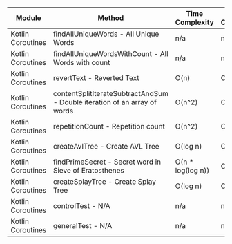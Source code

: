 | Module | Method | Time Complexity | Space Complexity | Repetitions | Measured Duration | Machine |
|---|---|---|---|---|---|---|
| Kotlin Coroutines | findAllUniqueWords - All Unique Words | n/a | n/a | 10000 | 4259 | Prototype |
| Kotlin Coroutines | findAllUniqueWordsWithCount - All Words with count | n/a | n/a | 10000 | 1553 | Prototype |
| Kotlin Coroutines | revertText - Reverted Text | O(n) | O(1) | 10000 | 691 | Prototype |
| Kotlin Coroutines | contentSplitIterateSubtractAndSum - Double iteration of an array of words | O(n^2) | O(1) | 10000 | 3557 | Prototype |
| Kotlin Coroutines | repetitionCount - Repetition count | O(n^2) | O(1) | 10000 | 1279 | Prototype |
| Kotlin Coroutines | createAvlTree - Create AVL Tree | O(log n) | O(n) | 10000 | 291 | Prototype |
| Kotlin Coroutines | findPrimeSecret - Secret word in Sieve of Eratosthenes | O(n * log(log n)) | O(n) | 10000 | 705 | Prototype |
| Kotlin Coroutines | createSplayTree - Create Splay Tree | O(log n) | O(n) | 10000 | 705 | Prototype |
| Kotlin Coroutines | controlTest - N/A | n/a | n/a | 10000 | 631 | Prototype |
| Kotlin Coroutines | generalTest - N/A | n/a | n/a | 10000 | 324 | Prototype |
